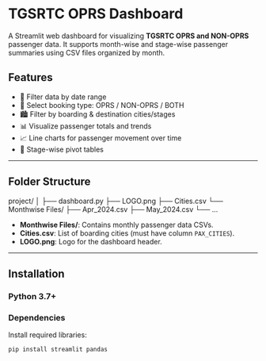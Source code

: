 # TGSRTC OPRS Dashboard

A Streamlit web dashboard for visualizing **TGSRTC OPRS and NON-OPRS** passenger data. It supports month-wise and stage-wise passenger summaries using CSV files organized by month.

## Features

- 📅 Filter data by date range
- 🚌 Select booking type: OPRS / NON-OPRS / BOTH
- 🏙️ Filter by boarding & destination cities/stages
- 📊 Visualize passenger totals and trends
- 📈 Line charts for passenger movement over time
- 📌 Stage-wise pivot tables

---

## Folder Structure

project/
│
├── dashboard.py
├── LOGO.png
├── Cities.csv
└── Monthwise Files/
├── Apr_2024.csv
├── May_2024.csv
└── ...


- **Monthwise Files/**: Contains monthly passenger data CSVs.
- **Cities.csv**: List of boarding cities (must have column `PAX_CITIES`).
- **LOGO.png**: Logo for the dashboard header.

---

## Installation

### Python 3.7+

### Dependencies

Install required libraries:

```bash
pip install streamlit pandas


